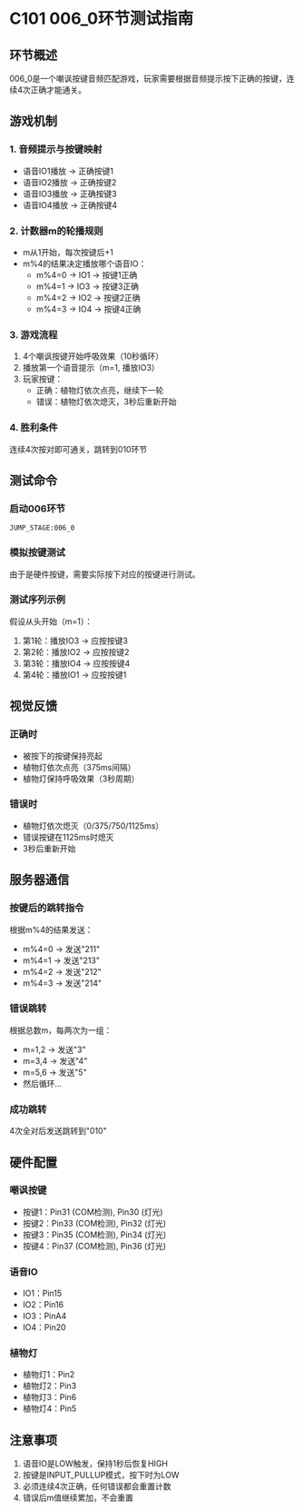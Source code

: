 # C101 006_0环节测试指南

## 环节概述
006_0是一个嘲讽按键音频匹配游戏，玩家需要根据音频提示按下正确的按键，连续4次正确才能通关。

## 游戏机制

### 1. 音频提示与按键映射
- 语音IO1播放 → 正确按键1
- 语音IO2播放 → 正确按键2  
- 语音IO3播放 → 正确按键3
- 语音IO4播放 → 正确按键4

### 2. 计数器m的轮播规则
- m从1开始，每次按键后+1
- m%4的结果决定播放哪个语音IO：
  - m%4=0 → IO1 → 按键1正确
  - m%4=1 → IO3 → 按键3正确
  - m%4=2 → IO2 → 按键2正确
  - m%4=3 → IO4 → 按键4正确

### 3. 游戏流程
1. 4个嘲讽按键开始呼吸效果（10秒循环）
2. 播放第一个语音提示（m=1, 播放IO3）
3. 玩家按键：
   - 正确：植物灯依次点亮，继续下一轮
   - 错误：植物灯依次熄灭，3秒后重新开始

### 4. 胜利条件
连续4次按对即可通关，跳转到010环节

## 测试命令

### 启动006环节
```
JUMP_STAGE:006_0
```

### 模拟按键测试
由于是硬件按键，需要实际按下对应的按键进行测试。

### 测试序列示例
假设从头开始（m=1）：
1. 第1轮：播放IO3 → 应按按键3
2. 第2轮：播放IO2 → 应按按键2  
3. 第3轮：播放IO4 → 应按按键4
4. 第4轮：播放IO1 → 应按按键1

## 视觉反馈

### 正确时
- 被按下的按键保持亮起
- 植物灯依次点亮（375ms间隔）
- 植物灯保持呼吸效果（3秒周期）

### 错误时
- 植物灯依次熄灭（0/375/750/1125ms）
- 错误按键在1125ms时熄灭
- 3秒后重新开始

## 服务器通信

### 按键后的跳转指令
根据m%4的结果发送：
- m%4=0 → 发送"211"
- m%4=1 → 发送"213"
- m%4=2 → 发送"212"
- m%4=3 → 发送"214"

### 错误跳转
根据总数m，每两次为一组：
- m=1,2 → 发送"3"
- m=3,4 → 发送"4"
- m=5,6 → 发送"5"
- 然后循环...

### 成功跳转
4次全对后发送跳转到"010"

## 硬件配置

### 嘲讽按键
- 按键1：Pin31 (COM检测), Pin30 (灯光)
- 按键2：Pin33 (COM检测), Pin32 (灯光)
- 按键3：Pin35 (COM检测), Pin34 (灯光)
- 按键4：Pin37 (COM检测), Pin36 (灯光)

### 语音IO
- IO1：Pin15
- IO2：Pin16
- IO3：PinA4
- IO4：Pin20

### 植物灯
- 植物灯1：Pin2
- 植物灯2：Pin3
- 植物灯3：Pin6
- 植物灯4：Pin5

## 注意事项
1. 语音IO是LOW触发，保持1秒后恢复HIGH
2. 按键是INPUT_PULLUP模式，按下时为LOW
3. 必须连续4次正确，任何错误都会重置计数
4. 错误后m值继续累加，不会重置 